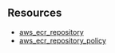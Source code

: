 ## Resources

- [aws_ecr_repository](https://registry.terraform.io/providers/hashicorp/aws/latest/docs/resources/ecr_repository)
- [aws_ecr_repository_policy](https://registry.terraform.io/providers/hashicorp/aws/latest/docs/resources/ecr_repository_policy)



